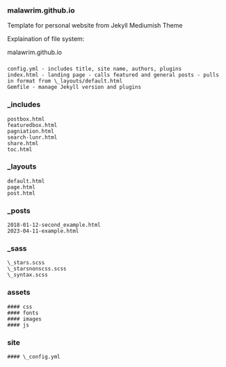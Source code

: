 ### malawrim.github.io
Template for personal website from Jekyll Mediumish Theme

Explaination of file system:

malawrim.github.io
  ### 
    config.yml - includes title, site name, authors, plugins
    index.html - landing page - calls featured and general posts - pulls in format from \_layouts/default.html
    Gemfile - manage Jekyll version and plugins
  ### \_includes
    postbox.html
    featuredbox.html
    pagniation.html
    search-lunr.html
    share.html
    toc.html
  ### \_layouts
    default.html
    page.html
    post.html
  ### \_posts
    2018-01-12-second_example.html
    2023-04-11-example.html
  ### \_sass
    \_stars.scss
    \_starsnonscss.scss
    \_syntax.scss
  ### assets
    #### css
    #### fonts
    #### images
    #### js
  ### site
    #### \_config.yml
